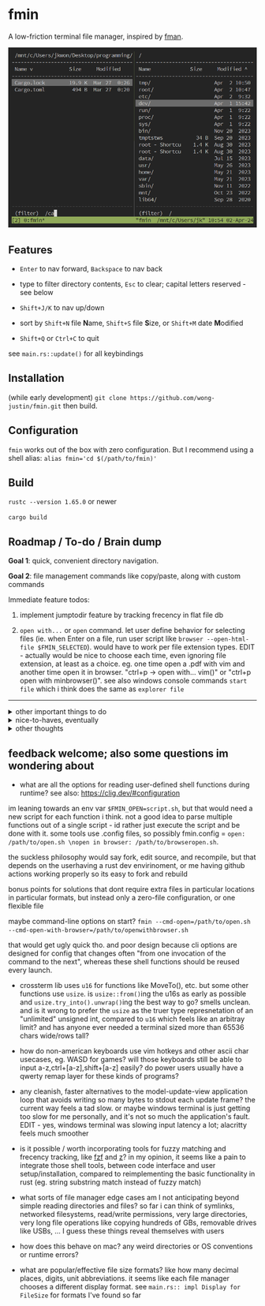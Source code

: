 # fmin

A low-friction terminal file manager, inspired by [fman](https://fman.io/). 

![screenshot](./demo/screenshot.png)

## Features

- `Enter` to nav forward, `Backspace` to nav back

- type to filter directory contents, `Esc` to clear; capital letters reserved - see below

- `Shift+J/K` to nav up/down

- sort by `Shift+N` file **N**ame, `Shift+S` file **S**ize, or `Shift+M` date **M**odified

<!--
- `Shift+P`: open command palette of operations like copy/paste, as well as imported shell scripts

- `Shift+O`: jump to frequently visited directories
-->

<!-- Shift + Space to mark as selected?? -->

<!-- - `Shift+Q` or `Ctrl+C` to quit -->

- `Shift+Q` or `Ctrl+C` to quit

see `main.rs::update()` for all keybindings

## Installation

(while early development) `git clone https://github.com/wong-justin/fmin.git` then build.

<!--
`fmin` creates a couple files in `$FMIN_HOME` if it exists, else `$HOME/.fmin/`.

Note that `fmin` tracks visited directories in a file `.fmin_history`.

Here's what a zero-config installation might look like after `fmin` runs:
```
└── $HOME/.fmin/
    ├── fmin.history
    └── fmin.highlighted_path
...
└── /usr/bin/fmin
```
-->

## Configuration

`fmin` works out of the box with zero configuration.
But I recommend using a shell alias: `alias fmin='cd $(/path/to/fmin)'`

<!--
```
#!/bin/sh

set FMIN_HOME $HOME/.fmin/

# these one-liners will be imported as custom commands (as long as it's $FMIN_CMD_[anything])
# their stdout will be written to fmin's status line (so hopefully it's terse)
# comments will be searchable in fmin's command palette (so treat like titles)
# [change these and make your own!]

set FMIN_CMD_0 '#unzip \
  tar -xvf (cat $FMIN_HOME/fmin.highlighted_path)'
set FMIN_CMD_1 '#print image size \
  ffmpeg --tell-me-image-dimensions (cat $FMIN_HOME/fmin.highlighted_path)'
set FMIN_CMD_2 '#open in browser \
  browser --open (cat $FMIN_HOME/fmin.highlighted_path)'
set FMIN_CMD_3 '#open native file manager \
  cmd.exe /C explorer (cat $FMIN_HOME/fmin.cwd)'
set FMIN_CMD_4 '#copy cwd to clipboard \
  cmd.exe /C clip (cat $FMIN_HOME/fmin.cwd)'
set FMIN_CMD_5 '#safe remove \
  mv (cat $FMIN_HOME/fmin.selected_paths) ~/trash/'

# start the fmin binary
# when finished, cd this shell session to fmin's last directory
# [change this path]

cd $(/wherever/you/put/fmin)
```

Here's what my `fmin` installation looks like:

```
└── $FMIN_HOME/
    ├── fmin.history
    ├── fmin.highlighted_path
    ├── fmin
    └── fmin_startup.sh
```

... along with one shell alias: `alias fmin /path/to/fmin_startup.sh`
-->

## Build

`rustc --version 1.65.0` or newer

`cargo build`

## Roadmap / To-do / Brain dump

**Goal 1**: quick, convenient directory navigation.

**Goal 2**: file management commands like copy/paste, along with custom commands

<!-- more comfortable than the shell could ever be, yet plays well with shell scripts -->

Immediate feature todos:

1) implement jumptodir feature by tracking frecency in flat file db

2) `open with...` or `open` command. let user define behavior for selecting files (ie. when Enter on a file, run user script like `browser --open-html-file $FMIN_SELECTED`). would have to work per file extension types. EDIT - actually would be nice to choose each time, even ignoring file extension, at least as a choice. eg. one time open a .pdf with vim and another time open it in browser. "ctrl+p -> open with... vim()" or "ctrl+p open with minbrowser()". see also windows console commands `start file` which i think does the same as `explorer file`

--- 

<details>
<summary>other important things to do</summary>

- refactor gotodir code - pull out into common functions, between gotodir and selectundercursor

- refactor + clean history code; figure out whether to use HistoryRecord struct or just tuple (String, usize, etc.)

- clear jumptodir history eventually.. after 90days? after ranking score is at minimum? give script to clear all with minimum possible ranking score of 1 for user to manually execute (probs as one of the .sh functions to import intop command palette?). see this algorithm: - [ ] for fmin matching algorithm: https://github.com/ajeetdsouza/zoxide/wiki/Algorithm#frecency

- consider using two env vars `$FMIN_CWD` and `$FMIN_SELECTED` that stay updated so user can shell out and use them when needed. maybe also `$FMIN_OPEN=myscript.sh` as a means to import that important and custom feature. note though that multiline env var values cause problmes with `env` command, so $FMIN_SELECTED cant be newline-separated. 
	- note that this is a sort of anti-pattern, hacky way to use env vars; some may find it gross; but i think the resulting feature is a big usability/convenience win, for not much cost
	- actually it might not work: the program can set current process env vars, and set global shell .env exports, but can't change parent process, and can't tell other processes that a global env var was updated, so other processes would have to source the .env file to use the recently updated paths (lame)
	- this is all getting too complex; maybe have a nice program function for copying cwd to clipboard, and user can easily cd <paste> afterwards if they want. this still doesnt solve live scripting with selected files tho - maybe those filepaths can be copied to clipboard as well.
	- probably just use files; write data to /tmp/fmin_cwd or something like that
	- maybe fmin.sh = 
	```
	set FMIN_SHIFT_Z 'tar -xvf (cat /tmp/fmin.filepaths)'

	fmin
	cd (cat /tmp/fmin.cwd)
	```
	- actually `fmin` writes cwd to stdout now! so just `cd $(fmin)`
	- investigate std::env::set_current_dir as an alternative to $FMIN_CWD
	- see also the terminal file manager that uses env vars for config: https://github.com/dylanaraps/fff?tab=readme-ov-file
which apparently uses a little-known young standard $CDPATH that i might be interested in. EDIT - i dont like cdpath and it seems pretty rare and nonstandard. it's pretty much a manually set home path per session
	- consider also: $FMIN_DELETE=rm by default, or 'mv $ /trash/'
	- also: $IFS internal field separator (https://unix.stackexchange.com/questions/184863/what-is-the-meaning-of-ifs-n-in-bash-scripting)

- performance optimization on large dirs, which is important bc slowness in large dirs was one of the main reasons for ditching fman: 

	- maybe to help large dirs go faster: only read filenames first and be ready to display, then if that took a long time (or huersitic if dir has >1000 files) only display filenames with metadata (loading), and iterate thru entries to get metadata and finish displaying with that second step
eg. displaying newly entered directory, part 1
```
___________________________________________
 Name                v | Size   | Modified
___________________________________________
loopy/                     loading...
droopy/                    loading...
grumpy/                    loading...
frumpy/                    loading...
script1.py                 loading...
script_2.py                loading...
main.py                    loading...
utils.py                   loading...
                                            
(this dir has a lot of entries)
___________________________________________
```
second step will read metadata date and size and calc display. also note im doing a math.log() call for size formatting... probably not helping. i just realized thats easily replaceable with a few `(x < 10? x < 100? x < 1000?)` cases - measure and make sure thats faster
	- bonus points if program is still responsive to keypresses, especially between 1st and 2nd steps while metadata is loading
	- MUST measure performance between both options tho - try creating perf test then git branch to test new implementation
	- also, if i already have sorted vec<entry> and i know view_start and view_end, then i only need to format strings for entries between view_start and view_end before displaying, instead of formatting each entry in whole vec. also memoization will help if i structure the code to make repeat formatting calls
	- note that fman slowness was in the order of seconds, and so far my longest load times are less than a second. so maybe this is not as huge a priority as previously thought
	- also note that perhaps the essential I/O of reading a directory is taking the majority of the time, and these other improvements might be negiligble and not worth the effort. I should make a flamegraph

- also consider caching large dir results, and having filewatcher processes knowing when to clear the cache id the dir is modified

- dual pane? or N-pane, with client/server architecture? where server just holds yanked filepaths... kinda overkill. maybe connect with unix pipes? also consider multiplatform... maybe cli option `--pair-with-session` to opt in to a dual pane? --pair-with-last, --print-all-session-ids, --start-background-server

- make sure all rust functions take borrowed struct params, unless they are supposed to take ownership after the function call

- try changing drawing commands to work with newer, in-progress terminal like alacritty. i suspect those terminals haven't implemented ansi codes like MoveLinesUp. so replace with more basic drawing commands, like maybe MoveTo. EDIT - note that fmin inside tmux inside alacritty, renders well, but fmin in alacritty without tmux breaks

- lean into the low-friction selling point in the docs; maybe have narratives like "i want to jump to [somedir] and see what's inside" == `cd + ls`; and "i want to explore all the subdirectories, and look for big files and recently modified files" == `cd + ls --some-options`, repeated dozens of times; "i want to goto that one niche dir, but i only remember this partial name" == zoxide/history

- redo screenshot, and also do demo mp4s, esp now that i have alacritty (faster, no OS border color, easy to configure perfect size)
</details>

<details>
<summary>nice-to-haves, eventually</summary>

- make sure network filesystems work, like google drive or dropbox or nas'es

- icons, like nerdfont, or at least ascii chars, just to add redundancy to make visually identifying files easier (.py, directories, .md, source code, plaintext, binaries, etc)

- consider shift+m like a shift+click on windows, meaning select all from beginning mark up to cursor 

- display idx/total item count in bottom right. also num selected items

- potential cli/config options: `--start-jumping`, `--config-at`, `--history-at`, `--logs--at`
along with types like `Config::starting_mode/logs_path/`...
or consider also zero cli options, and all config happens in env vars

- have logs in the first place

- include sortorder in history file as UX/QOL improvement, so fmin remembers your preferred sort order in each dir

- some more fringe command ideas to consider for default palette (beyond move/cut, refresh, copy, delete, sort, select, select all): new file, new folder, rename. these could be outsourced to custom scripts/functions tho, esp if they're not used often

- be able to delete directories in frecency list (rather than opening flat history db file and editing / deleting lines). Note that some dirs temporarily appear and disappear, like USBs, and those should never be deleted automatically just because they arent present at a certain moment

- use docopt for cli options, and maybe just a quick and dirty custom implementation instead of the full library/dsl since that repo sounded problematic and not worth a dependency, and most complexity should live in the tui and not the cli anyways. i just like docopt

- consider cli option `fmin <starting_dir>`; useful for scripting from another process, like maybe `/my/other/shell fmin but/still/this/cwd`

- redundant hotkeys: ctrl+j == > or something for jumptodir, ctrl+p == : for command palette, and ctrl+f == / for filter/search. bc control keys are good from any mode, whereas typical vim mode you have to escape back to normal mode before entering another. although reminder to self that many ctrl+key presses are reserved terminal shortcuts, so try not to override them

- other plugin function ideas: print width/height for img/video files, duration of audio/video files, batch rename selected? (eg. img_01, img_02, etc), copy cwd abs path to clipboard

- for batch rename, consider opening vim/$editor buffer to let user macro their own filename pattern edits. thats what this file manager does in their demo video: https://github.com/sxyazi/yazi

- keep command palette context dependent, eg. show up/down navigation in normal mode, but hide those and show others like esc keybind for filter mode

- add filewatcher to cwd so tui live updates when files are added/removed/modified

- write --help text, full docs in readme, and consider coverting to manpage too

- support --version if it's not already free with crossterm

- do some stress tests, like dir with 1k, 100k, many files (programming/texting/data/cleaned/media is a good real example with 2300 items. also c/windows/sytem32, 5000 entries. also staged / setup test dirs). and dirs with really large files (that seems fine so far tho). then weird unicode filenames. then spamming actions like typing filter text and naving back and forth. also going to weird dirs like recycle bin. see also symlinks. then networked/virtual filesystems.

- support unicode filenames and input text? eh, only once i finish other features that i care about that matter for personal use...

- support rebinding keys? not sure how control characters and letters work on other non-american keyboards... same low priority as above tho

- drag n drop with COM objects on windows? terinal detect mouse hold event -> create COM object for windows-os-level drag n drop -> do something... that would be more of a plugin functionality, and it would take a long time to learn about and hack on COM. although this is kinda important since i do lots of drag n drop in my workflow. but less important if theres a quick `open in native os file explorer` command

- if shortening long strings, consider using unicode char (…) instead of 3 dots(...) since it takes up less space

- also consider shortening abs paths like cwd into abbreviated form, eg. `/m/c/u/j/desktop` for `/mnt/c/users/jkwon/desktop`

- also consider shortening `/mnt/c/users/jkwon/Desktop` to `~/Desktop,` and all those home directories, since they get reptitive and dont bring important information for me personally. maybe try that on a feature branch, not master

- any max length to consider when shortening strings? some data points: 80ch historic terminal width. average filename length on my machine __ chars (todo - measure it). max filename length on my machine: __ chars (measure this too). `cal` output width, as an example of skinny output: 20ch for one month (62ch for 3 months). my clock script - ~50ch. and with smallclockchars, probably ~25ch. right now, date field is 14ch and size is 7ch, so name should be >= 14ch too. Or >= 21. so 21 + 7 + 14 + 4ch of margins = 46ch minimum in a sense. still need to shorten paths that are too long tho, and cwds over 40ch

- consider having shortened versions of date and size for tiny terminal sessions?
like use `display::CompactWidth/Condensed/Comfortable` if name_col is less than size + modified cols

- consider leader key + normal keypress, where user can define leader key, which works well for sxiv tool (see https://youtu.be/GYW9i_u5PY://youtu.be/GYW9i_u5PYs) 

- consider caching Format trait on Date and Size, in case it helps

</details>

<details>
<summary>other thoughts</summary>

- remember to have confirmation step before perofrming action that modifies filesyystem (eg. `move 10 files to new/dir/? [y/n]`)
or alternatively make it easy to undo
or alternatively harder to perform on accident, eg. not a simple keypress in normal mode, esp since its easy to think youre in filter mode by mistake
maybe keep those actions limited to command palette with no shortcut? move/copy/delete/rename

- i like how displaying more information lets you release some headspace - dont have to remember if file is big or small; dont have to remember ls -whatevercommands to format file info; seeing big file size in addition to name can help identify file quicker in your brain, same with modified date; always displaying cwd (which ive omitted in my $prompt for the sake of space); perhaps helps when burned out, freeing up mental space and energy

- also enjoy minimal keypresses, esp when coupled with minimal thinking - eg. ctrl+p one step shortcut to jump from any mode to command palette mode, rather than remembering page/modal navigation and esc -> colon:, two steps and extra keypress 

- reminder to self that the UI is not as complex because no need for linewrapping - keep it that way 

- look at fman issues, both open and closed, to see people's most desired features: https://github.com/fman-users/fman/issues?q=is%3Aissue+sort%3Areactions-%2B1-desc
the main ones:
	- search (presumably recursively in cwd; low priority for me personally; could be a ls | grep command anyways; and text search is an rgrep command)
	- batch rename (this is rarer and could be outsourced to `$editor` where macro editing is optimized)
	- commmand to compute directory size (this should be plugin script/function, not core)
	- feedback on file operations
	- remember sort order for dirs
	- undo for commands rename/copy/delete (probably difficult, and less important if these dont happen by accident. also if delete is aliased to `mv $trash`)

- midnight commander has lots of arcane keybindings, including function keys all the way at the top of the keyboard, and a bit of chording; ideally the command palette is the opposite experience, that is, immediately understandable and productive, with minimal learning curve

- i found this other windows text-view file manager: https://www.farmanager.com/screenshots.php?l=en

- bug to investigate: high CPU usage for long running program; i think it's fmin but not sure; a couple fish processes reported in windows task manager, only appearing since fmin development

- another bug to investigate: terminal not returning to normal mode after fmin quit; i think it has to do with line wrapping. to reproduce: use fmin, then fish shell tab autcomplete to wrap line

- and another bug: history filepaths are written incorrectly, eg "5,/mnt/c/Users/jkwonroot/asciiart" or"7,/mnt/c/Users/jkwon/desktop/programming/fminsciiart/ansi". maybe has to do with the contents of the asciiart/ dir? or maybe that one session was wacky and corrupted somehow?

</details>

## feedback welcome; also some questions im wondering about

- what are all the options for reading user-defined shell functions during runtime? see also: https://clig.dev/#configuration

im leaning towards an env var `$FMIN_OPEN=script.sh`, but that would need a new script for each function i think. not a good idea to parse multiple functions out of a single script - id rather just execute the script and be done with it. 
some tools use .config files, so possibly fmin.config = `open: /path/to/open.sh \nopen in browser: /path/to/browseropen.sh`.

the suckless philosophy would say fork, edit source, and recompile, but that depends on the userhaving a rust dev envirinoment, or me having github actions working properly so its easy to fork and rebuild

bonus points for solutions that dont require extra files in particular locations in particular formats, but instead only a zero-file configuration, or one flexible file

maybe command-line options on start? `fmin --cmd-open=/path/to/open.sh --cmd-open-with-browser=/path/to/openwithbrowser.sh`

that would get ugly quick tho. and poor design because cli options are designed for config that changes often "from one invocation of the command to the next", whereas these shell functions should be reused every launch.

- crossterm lib uses `u16` for functions like MoveTo(), etc. but some other functions use `usize`. is `usize::from()`ing the u16s as early as possible and `usize.try_into().unwrap()`ing the best way to go? smells unclean. and is it wrong to prefer the `usize` as the truer type represnetation of an "unlimited" unsigned int, compared to `u16` which feels like an arbitray limit? and has anyone ever needed a terminal sized more than 65536 chars wide/rows tall?

- how do non-american keyboards use vim hotkeys and other ascii char usecases, eg. WASD for games? will those keyboards still be able to input a-z,ctrl+[a-z],shift+[a-z] easily? do power users usually have a qwerty remap layer for these kinds of programs?

- any cleanish, faster alternatives to the model-update-view application loop that avoids writing so many bytes to stdout each update frame? the current way feels a tad slow. or maybe windows terminal is just getting too slow for me personally, and it's not so much the application's fault. EDIT - yes, windows terminal was slowing input latency a lot; alacritty feels much smoother

- is it possible / worth incorporating tools for fuzzy matching and frecency tracking, like [fzf](https://github.com/junegunn/fzf) and [z](https://github.com/rupa/z)? in my opinion, it seems like a pain to integrate those shell tools, between code interface and user setup/installation, compared to reimplementing the basic functionality in rust (eg. string substring match instead of fuzzy match)

- what sorts of file manager edge cases am I not anticipating beyond simple reading directories and files? so far i can think of symlinks, networked filesystems, read/write permissions, very large directories, very long file operations like copying hundreds of GBs, removable drives like USBs, ... I guess these things reveal themselves with users

- how does this behave on mac? any weird directories or OS conventions or runtime errors?

- what are popular/effective file size formats? like how many decimal places, digits, unit abbreviations. it seems like each file manager chooses a different display format. see `main.rs:: impl Display for FileSize` for formats I've found so far
